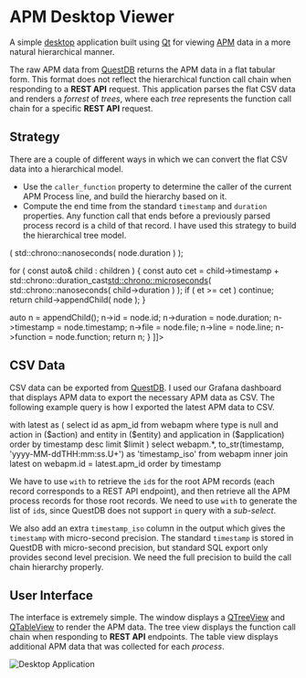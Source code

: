 # APM Desktop Viewer

A simple [desktop](https://github.com/sptrakesh/apm-viewer/tree/main/desktop)
application built using [Qt](https://qt.io/) for viewing [APM](Application-Performance-Management.md)
data in a more natural hierarchical manner.

The raw APM data from [QuestDB](https://questdb.com) returns the APM data
in a flat tabular form.  This format does not reflect the hierarchical function
call chain when responding to a **REST API** request. This application parses the flat 
CSV data and renders a *forrest* of *trees*, where each *tree* represents the
function call chain for a specific **REST API** request.

## Strategy
There are a couple of different ways in which we can convert the flat CSV data
into a hierarchical model.
* Use the `caller_function` property to determine the caller of the current APM Process
  line, and build the hierarchy based on it.
* Compute the end time from the standard `timestamp` and `duration` properties.  Any
  function call that ends before a previously parsed process record is a child of that
  record.  I have used this strategy to build the hierarchical tree model.

<code-block lang="C++" collapsible="true">
<![CDATA[
Node* Node::appendChild( const Node& node )
{
  const auto et = node.timestamp + std::chrono::duration_cast<std::chrono::microseconds>( std::chrono::nanoseconds( node.duration ) );

  for ( const auto& child : children )
  {
    const auto cet = child->timestamp + std::chrono::duration_cast<std::chrono::microseconds>( std::chrono::nanoseconds( child->duration ) );
    if ( et >= cet ) continue;
    return child->appendChild( node );
  }

  auto n = appendChild();
  n->id = node.id;
  n->duration = node.duration;
  n->timestamp = node.timestamp;
  n->file = node.file;
  n->line = node.line;
  n->function = node.function;
  return n;
}
]]>
</code-block>

## CSV Data
CSV data can be exported from [QuestDB](https://questdb.com/).  I used our Grafana dashboard
that displays APM data to export the necessary APM data as CSV.  The following example
query is how I exported the latest APM data to CSV.

<code-block lang="SQL" collapsible="true">
with latest as 
(
  select id as apm_id
  from webapm 
  where type is null
  and action in ($action)
  and entity in ($entity)
  and application in ($application)
  order by timestamp desc
  limit $limit
)
select webapm.*, to_str(timestamp, 'yyyy-MM-ddTHH:mm:ss.U+') as 'timestamp_iso'
from webapm
inner join latest on webapm.id = latest.apm_id
order by timestamp
</code-block>

We have to use `with` to retrieve the `id`s for the root APM records (each record
corresponds to a REST API endpoint), and then retrieve all the APM process records
for those root records.  We need to use `with` to generate the list of `id`s, since
QuestDB does not support `in` query with a *sub-select*.

We also add an extra `timestamp_iso` column in the output which gives the `timestamp`
with micro-second precision.  The standard `timestamp` is stored in QuestDB with
micro-second precision, but standard SQL export only provides second level precision.
We need the full precision to build the call chain hierarchy properly.

## User Interface
The interface is extremely simple.  The window displays a [QTreeView](https://doc.qt.io/qt-6/qtreeview.html)
and [QTableView](https://doc.qt.io/qt-6/qtableview.html) to render the APM data.
The tree view displays the function call chain when responding to **REST API** endpoints.
The table view displays additional APM data that was collected for each *process*.

<img src="apm-desktop.png" alt="Desktop Application" thumbnail="true"/>